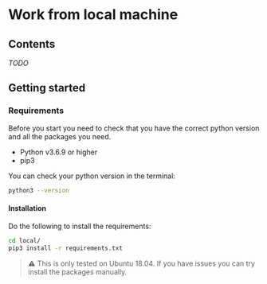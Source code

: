# Work from local machine

## Contents
*TODO*

## Getting started

### Requirements
Before you start you need to check that you have the correct python version and all the packages you need.  
* Python v3.6.9 or higher
* pip3

You can check your python version in the terminal:  
```sh
python3 --version
```

#### Installation
Do the following to install the requirements:  
```sh
cd local/
pip3 install -r requirements.txt
```
> :warning: This is only tested on Ubuntu 18.04. If you have issues you can try install the packages manually.

